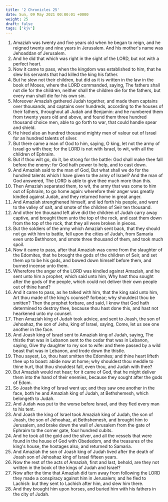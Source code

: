 ```yaml
---
title: '2 Chronicles 25'
date: Sun, 09 May 2021 00:00:01 +0000
weight: 25
draft: false
tags: ['kjv'] 
---
```


1. Amaziah was twenty and five years old when he began to reign, and he reigned twenty and nine years in Jerusalem. And his mother's name was Jehoaddan of Jerusalem.
2. And he did that which was right in the sight of the LORD, but not with a perfect heart.
3. Now it came to pass, when the kingdom was established to him, that he slew his servants that had killed the king his father.
4. But he slew not their children, but did as it is written in the law in the book of Moses, where the LORD commanded, saying, The fathers shall not die for the children, neither shall the children die for the fathers, but every man shall die for his own sin.
5. Moreover Amaziah gathered Judah together, and made them captains over thousands, and captains over hundreds, according to the houses of their fathers, throughout all Judah and Benjamin: and he numbered them from twenty years old and above, and found them three hundred thousand choice men, able to go forth to war, that could handle spear and shield.
6. He hired also an hundred thousand mighty men of valour out of Israel for an hundred talents of silver.
7. But there came a man of God to him, saying, O king, let not the army of Israel go with thee; for the LORD is not with Israel, to wit, with all the children of Ephraim.
8. But if thou wilt go, do it, be strong for the battle: God shall make thee fall before the enemy: for God hath power to help, and to cast down.
9. And Amaziah said to the man of God, But what shall we do for the hundred talents which I have given to the army of Israel? And the man of God answered, The LORD is able to give thee much more than this.
10. Then Amaziah separated them, to wit, the army that was come to him out of Ephraim, to go home again: wherefore their anger was greatly kindled against Judah, and they returned home in great anger.
11. And Amaziah strengthened himself, and led forth his people, and went to the valley of salt, and smote of the children of Seir ten thousand.
12. And other ten thousand left alive did the children of Judah carry away captive, and brought them unto the top of the rock, and cast them down from the top of the rock, that they all were broken in pieces.
13. But the soldiers of the army which Amaziah sent back, that they should not go with him to battle, fell upon the cities of Judah, from Samaria even unto Bethhoron, and smote three thousand of them, and took much spoil.
14. Now it came to pass, after that Amaziah was come from the slaughter of the Edomites, that he brought the gods of the children of Seir, and set them up to be his gods, and bowed down himself before them, and burned incense unto them.
15. Wherefore the anger of the LORD was kindled against Amaziah, and he sent unto him a prophet, which said unto him, Why hast thou sought after the gods of the people, which could not deliver their own people out of thine hand?
16. And it came to pass, as he talked with him, that the king said unto him, Art thou made of the king's counsel? forbear; why shouldest thou be smitten? Then the prophet forbare, and said, I know that God hath determined to destroy thee, because thou hast done this, and hast not hearkened unto my counsel.
17. Then Amaziah king of Judah took advice, and sent to Joash, the son of Jehoahaz, the son of Jehu, king of Israel, saying, Come, let us see one another in the face.
18. And Joash king of Israel sent to Amaziah king of Judah, saying, The thistle that was in Lebanon sent to the cedar that was in Lebanon, saying, Give thy daughter to my son to wife: and there passed by a wild beast that was in Lebanon, and trode down the thistle.
19. Thou sayest, Lo, thou hast smitten the Edomites; and thine heart lifteth thee up to boast: abide now at home; why shouldest thou meddle to thine hurt, that thou shouldest fall, even thou, and Judah with thee?
20. But Amaziah would not hear; for it came of God, that he might deliver them into the hand of their enemies, because they sought after the gods of Edom.
21. So Joash the king of Israel went up; and they saw one another in the face, both he and Amaziah king of Judah, at Bethshemesh, which belongeth to Judah.
22. And Judah was put to the worse before Israel, and they fled every man to his tent.
23. And Joash the king of Israel took Amaziah king of Judah, the son of Joash, the son of Jehoahaz, at Bethshemesh, and brought him to Jerusalem, and brake down the wall of Jerusalem from the gate of Ephraim to the corner gate, four hundred cubits.
24. And he took all the gold and the silver, and all the vessels that were found in the house of God with Obededom, and the treasures of the king's house, the hostages also, and returned to Samaria.
25. And Amaziah the son of Joash king of Judah lived after the death of Joash son of Jehoahaz king of Israel fifteen years.
26. Now the rest of the acts of Amaziah, first and last, behold, are they not written in the book of the kings of Judah and Israel?
27. Now after the time that Amaziah did turn away from following the LORD they made a conspiracy against him in Jerusalem; and he fled to Lachish: but they sent to Lachish after him, and slew him there.
28. And they brought him upon horses, and buried him with his fathers in the city of Judah.
